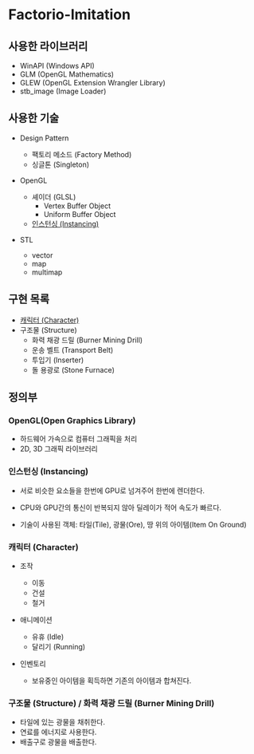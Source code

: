 # Factorio-Imitation

## 사용한 라이브러리
* WinAPI (Windows API)
* GLM (OpenGL Mathematics)
* GLEW (OpenGL Extension Wrangler Library)
* stb_image (Image Loader)

## 사용한 기술
* Design Pattern
    * 팩토리 메소드 (Factory Method)
    * 싱글톤 (Singleton)

* OpenGL  
    * 셰이더 (GLSL)
        * Vertex Buffer Object
        * Uniform Buffer Object
    * [인스턴싱 (Instancing)](#인스턴싱-Instancing)
    
* STL
   * vector
   * map
   * multimap
   
## 구현 목록
* [캐릭터 (Character)](#캐릭터-character)
* 구조물 (Structure)
    * 화력 채광 드릴 (Burner Mining Drill)
    * 운송 벨트 (Transport Belt)
    * 투입기 (Inserter)
    * 돌 용광로 (Stone Furnace)
    
    
## 정의부

### OpenGL(Open Graphics Library)
* 하드웨어 가속으로 컴퓨터 그래픽을 처리
* 2D, 3D 그래픽 라이브러리

### 인스턴싱 (Instancing)
* 서로 비슷한 요소들을 한번에 GPU로 넘겨주어 한번에 렌더한다.
* CPU와 GPU간의 통신이 반복되지 않아 딜레이가 적어 속도가 빠르다.

* 기술이 사용된 객체: 타일(Tile), 광물(Ore), 땅 위의 아이템(Item On Ground)

### 캐릭터 (Character)
* 조작
   * 이동
   * 건설
   * 철거
   
* 애니메이션
   * 유휴 (Idle)
   * 달리기 (Running)
   
* 인벤토리
   * 보유중인 아이템을 획득하면 기존의 아이템과 합쳐진다.

### 구조물 (Structure) / 화력 채광 드릴 (Burner Mining Drill)
* 타일에 있는 광물을 채취한다.
* 연료를 에너지로 사용한다.
* 배출구로 광물을 배출한다.
